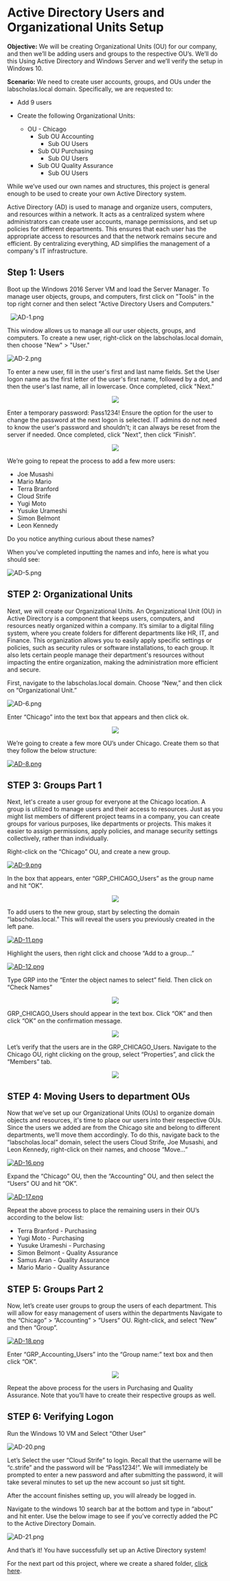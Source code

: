 # Active Directory Users and Organizational Units Setup

**Objective:** We will be creating Organizational Units (OU) for our company, and then we’ll be adding users and groups to the respective OU’s. We’ll do this Using Active Directory and Windows Server and we’ll verify the setup in Windows 10.


**Scenario:** We need to create user accounts, groups, and OUs under the labscholas.local domain. Specifically, we are requested to:

- Add 9 users
- Create the following Organizational Units:

  - OU - Chicago
    - Sub OU  Accounting
        - Sub OU Users
     -  Sub OU Purchasing
        - Sub OU Users
     -  Sub OU Quality Assurance
        - Sub OU Users

While we’ve used our own names and structures, this project is general enough to be used to create your own Active Directory system.

Active Directory (AD) is used to manage and organize users, computers, and resources within a network. It acts as a centralized system where administrators can create user accounts, manage permissions, and set up policies for different departments. This ensures that each user has the appropriate access to resources and that the network remains secure and efficient. By centralizing everything, AD simplifies the management of a company's IT infrastructure.

## Step 1: Users

Boot up the Windows 2016 Server VM and load the Server Manager. To manage user objects, groups, and computers, first click on "Tools" in the top right corner and then select "Active Directory Users and Computers." 

&nbsp;
![AD-1.png](https://i.postimg.cc/zfjzQDY8/AD-1.png) &nbsp;


This window allows us to manage all our user objects, groups, and computers. To create a new user, right-click on the labscholas.local domain, then choose "New" > "User."

![AD-2.png](https://i.postimg.cc/vZwGHxQG/AD-2.png)

To enter a new user, fill in the user's first and last name fields. Set the User logon name as the first letter of the user's first name, followed by a dot, and then the user's last name, all in lowercase. Once completed, click "Next."

<div align="center">
<img src=https://i.postimg.cc/JzR45HSP/AD-3.png" >
</div>


Enter a temporary password: Pass1234! Ensure the option for the user to change the password at the next logon is selected. IT admins do not need to know the user's password and shouldn't; it can always be reset from the server if needed. Once completed, click "Next", then click “Finish”.

<div align="center">
<img src=https://i.postimg.cc/Wzf6wP17/AD-4.png" >
</div>

We’re going to repeat the process to add a few more users:


- Joe Musashi
- Mario Mario
- Terra Branford
- Cloud Strife
- Yugi Moto
- Yusuke Urameshi
- Simon Belmont
- Leon Kennedy

Do you notice anything curious about these names?

When you’ve completed inputting the names and info, here is what you should see:

![AD-5.png](https://i.postimg.cc/DwhdQ52H/AD-5.png)

## STEP 2: Organizational Units

Next, we will create our Organizational Units. An Organizational Unit (OU) in Active Directory is a component that keeps users, computers, and resources neatly organized within a company. It’s similar to a digital filing system, where you create folders for different departments like HR, IT, and Finance. This organization allows you to easily apply specific settings or policies, such as security rules or software installations, to each group. It also lets certain people manage their department's resources without impacting the entire organization, making the administration more efficient and secure.

First, navigate to the labscholas.local domain. Choose “New,” and then click on “Organizational Unit.” 

![AD-6.png](https://i.postimg.cc/pT3KmJG0/AD-6.png)

Enter “Chicago” into the text box that appears and then click ok.

<div align="center">
<img src=https://i.postimg.cc/QN5T65n3/AD-7.png" >
</div>

We’re going to create a few more OU’s under Chicago. Create them so that they follow the below structure:

[![AD-8.png](https://i.postimg.cc/BvX8211R/AD-8.png)](https://postimg.cc/WDcbvz87)

## STEP 3: Groups Part 1

Next, let's create a user group for everyone at the Chicago location. A group is utilized to manage users and their access to resources. Just as you might list members of different project teams in a company, you can create groups for various purposes, like departments or projects. This makes it easier to assign permissions, apply policies, and manage security settings collectively, rather than individually. 

Right-click on the “Chicago” OU, and create a new group.


[![AD-9.png](https://i.postimg.cc/wT23PkXS/AD-9.png)](https://postimg.cc/svBVG70c)

In the box that appears, enter “GRP_CHICAGO_Users” as the group name and hit “OK”.

<div align="center">
<img src=https://i.postimg.cc/cLJ6N8T6/AD-10.png" >
</div>

To add users to the new group, start by selecting the domain “labscholas.local.” This will reveal the users you previously created in the left pane.

[![AD-11.png](https://i.postimg.cc/SRqN1XJS/AD-11.png)](https://postimg.cc/dkHYLV2p)

Highlight the users, then right click and choose “Add to a group…”

[![AD-12.png](https://i.postimg.cc/x80nyW4q/AD-12.png)](https://postimg.cc/1nYkyYPZ)

Type GRP into the “Enter the object names to select” field. Then click on “Check Names”

<div align="center">
<img src=https://i.postimg.cc/pXcRzcYX/AD-13.png" >
</div>

GRP_CHICAGO_Users should appear in the text box. Click “OK” and then click “OK” on the confirmation message.

<div align="center">
<img src=https://i.postimg.cc/RFSDP4vr/AD-14.png" >
</div>

Let’s verify that the users are in the GRP_CHICAGO_Users. Navigate to the Chicago OU, right clicking on the group, select “Properties”, and click the “Members” tab.

<div align="center">
<img src=https://i.postimg.cc/QdcYhHtG/AD-15.png" >
</div>

## STEP 4: Moving Users to department OUs

Now that we’ve set up our Organizational Units (OUs) to organize domain objects and resources, it's time to place our users into their respective OUs. Since the users we added are from the Chicago site and belong to different departments, we’ll move them accordingly. To do this, navigate back to the “labscholas.local” domain, select the users Cloud Strife, Joe Musashi, and Leon Kennedy, right-click on their names, and choose “Move…”

[![AD-16.png](https://i.postimg.cc/GmRVBk6h/AD-16.png)](https://postimg.cc/w7W0Zs6S)

Expand the “Chicago” OU, then the “Accounting” OU, and then select the “Users” OU and hit “OK”.

[![AD-17.png](https://i.postimg.cc/t4RDQDLP/AD-17.png)](https://postimg.cc/w7PDD5xT)

Repeat the above process to place the remaining users in their OU’s according to the below list:



- Terra Branford - Purchasing
- Yugi Moto - Purchasing
- Yusuke Urameshi - Purchasing
- Simon Belmont - Quality Assurance
- Samus Aran - Quality Assurance
- Mario Mario - Quality Assurance

## STEP 5: Groups Part 2


Now, let’s create user groups to group the users of each department. This will allow for easy management of users within the departments Navigate to the “Chicago” > ”Accounting” > ”Users” OU. Right-click, and select “New”  and then “Group”.

[![AD-18.png](https://i.postimg.cc/sDtKtGkz/AD-18.png)](https://postimg.cc/zVFnhvD2)

Enter “GRP_Accounting_Users” into the “Group name:” text box and then click “OK”.

<div align="center">
<img src=https://i.postimg.cc/pr3Yb31C/AD-19.png" >
</div>

Repeat the above process for the users in Purchasing and Quality Assurance. Note that you’ll have to create their respective groups as well.

## STEP 6: Verifying Logon

Run the Windows 10 VM and Select “Other User”

![AD-20.png](https://i.postimg.cc/XYfKmHKK/AD-20.png)

Let’s Select the user “Cloud Strife” to login. Recall that the username will be “c.strife” and the password will be “Pass1234!”. We will immediately be prompted to enter a new password and after submitting the password, it will take several minutes to set up the new account so just sit tight.

After the account finishes setting up, you will already be logged in.

Navigate to the windows 10 search bar at the bottom and type in “about” and hit enter. Use the below image to see if you’ve correctly added the PC to the Active Directory Domain.

![AD-21.png](https://i.postimg.cc/MXkRrVvr/AD-21.png)

And that’s it! You have successfully set up an Active Directory system!

For the next part od this project, where we create a shared folder, [click here](https://github.com/cybersecfaizan/Active-Directory-Ecosystem/blob/main/2.%20Active%20Directory%20Shared%20Folder.MD).
